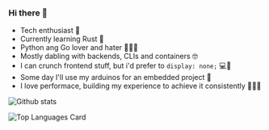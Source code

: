 ### Hi there 👋

- Tech enthusiast 🔬
- Currently learning Rust 🦀
- Python ang Go lover and hater 👨🏼‍💻
- Mostly dabling with backends, CLIs and containers 🤓
- I can crunch frontend stuff, but i'd prefer to `display: none;` 💻🎨
- Some day I'll use my arduinos for an embedded project 🤣
- I love performace, building my experience to achieve it consistently 🏃🏼‍♂️

![Github stats](https://github-readme-stats-sigma-five.vercel.app/api?username=FrancescoLuzzi&theme=default&show_icons=true&count_private=true)

![Top Languages Card](https://github-readme-stats-git-masterrstaa-rickstaa.vercel.app/api/top-langs/?username=FrancescoLuzzi&layout=compact)

<!--
**FrancescoLuzzi/FrancescoLuzzi** is a ✨ _special_ ✨ repository because its `README.md` (this file) appears on your GitHub profile.

Here are some ideas to get you started:

- 🔭 I’m currently working on ...
- 🌱 I’m currently learning ...
- 👯 I’m looking to collaborate on ...
- 🤔 I’m looking for help with ...
- 💬 Ask me about ...
- 📫 How to reach me: ...
- 😄 Pronouns: ...
- ⚡ Fun fact: ...
-->

